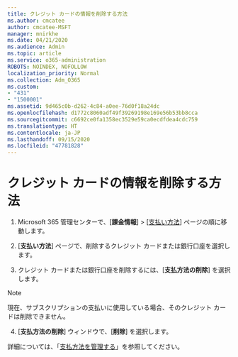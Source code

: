 ```yaml
---
title: クレジット カードの情報を削除する方法
ms.author: cmcatee
author: cmcatee-MSFT
manager: mnirkhe
ms.date: 04/21/2020
ms.audience: Admin
ms.topic: article
ms.service: o365-administration
ROBOTS: NOINDEX, NOFOLLOW
localization_priority: Normal
ms.collection: Adm_O365
ms.custom:
- "431"
- "1500001"
ms.assetid: 9d465c0b-d262-4c84-a0ee-76d0f18a24dc
ms.openlocfilehash: d1772c8060adf49f39269198e169e56b53bb8cca
ms.sourcegitcommit: c6692ce0fa1358ec3529e59ca0ecdfdea4cdc759
ms.translationtype: HT
ms.contentlocale: ja-JP
ms.lasthandoff: 09/15/2020
ms.locfileid: "47781828"
---
```

# <a name="how-do-i-remove-my-credit-card-information"></a>クレジット カードの情報を削除する方法

1. Microsoft 365 管理センターで、[**課金情報**] \> [[支払い方法](https://go.microsoft.com/fwlink/p/?linkid=2018806)] ページの順に移動します。

2. [**支払い方法**] ページで、削除するクレジット カードまたは銀行口座を選択します。

3. クレジット カードまたは銀行口座を削除するには、[**支払方法の削除**] を選択します。

> [!NOTE]
> 現在、サブスクリプションの支払いに使用している場合、そのクレジット カードは削除できません。

4. [**支払方法の削除**] ウィンドウで、[**削除**] を選択します。

詳細については、「[支払方法を管理する](https://docs.microsoft.com/microsoft-365/commerce/billing-and-payments/manage-payment-methods)」を参照してください。